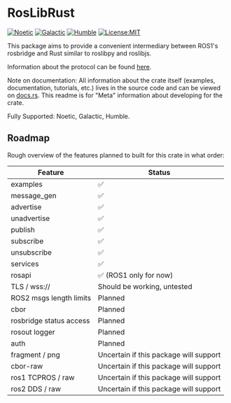 # RosLibRust
[![Noetic](https://github.com/Carter12s/roslibrust/actions/workflows/noetic.yml/badge.svg)](https://github.com/Carter12s/roslibrust/actions/workflows/noetic.yml)
[![Galactic](https://github.com/Carter12s/roslibrust/actions/workflows/galactic.yml/badge.svg)](https://github.com/Carter12s/roslibrust/actions/workflows/galactic.yml)
[![Humble](https://github.com/Carter12s/roslibrust/actions/workflows/humble.yml/badge.svg)](https://github.com/Carter12s/roslibrust/actions/workflows/humble.yml)
[![License:MIT](https://img.shields.io/badge/License-MIT-yellow.svg)](https://opensource.org/licenses/MIT)

This package aims to provide a convenient intermediary between ROS1's rosbridge and Rust similar to roslibpy and roslibjs.

Information about the protocol can be found [here](https://github.com/RobotWebTools/rosbridge_suite).

Note on documentation:
All information about the crate itself (examples, documentation, tutorials, etc.) lives in the source code and can be viewed on [docs.rs](https://docs.rs/roslibrust).
This readme is for "Meta" information about developing for the crate.

Fully Supported: Noetic, Galactic, Humble.

## Roadmap

Rough overview of the features planned to built for this crate in what order:

| Feature                      | Status                                                      |
|------------------------------|-------------------------------------------------------------|
| examples                     | ✅ |
| message_gen                  | ✅ |
| advertise                    | ✅ |
| unadvertise                  | ✅ |
| publish                      | ✅ |
| subscribe                    | ✅ |
| unsubscribe                  | ✅ |
| services                     | ✅ |
| rosapi                       | ✅ (ROS1 only for now) |
| TLS / wss://                 | Should be working, untested |
| ROS2 msgs length limits      | Planned |
| cbor                         | Planned |
| rosbridge status access      | Planned |
| rosout logger                | Planned |
| auth                         | Planned |
| fragment / png               | Uncertain if this package will support |
| cbor-raw                     | Uncertain if this package will support |
| ros1 TCPROS / raw            | Uncertain if this package will support |
| ros2 DDS / raw               | Uncertain if this package will support |
